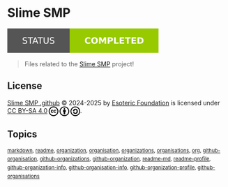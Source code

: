 # Slime SMP

[![Project Status: Completed](./assets/images/badges/status.svg)](./)

> Files related to the [Slime SMP](https://github.com/SlimeSMP) project!

## License

<p xmlns:cc="http://creativecommons.org/ns#" xmlns:dct="http://purl.org/dc/terms/">
  <a property="dct:title" rel="cc:attributionURL" href="https://github.com/SlimeSMP/.github">Slime SMP .github</a> &copy; 2024-2025 by <a rel="cc:attributionURL dct:creator" property="cc:attributionName" href="https://esoteric.foundation">Esoteric Foundation</a> is licensed under <a href="./LICENSE" target="_blank" rel="license noopener noreferrer" style="display: inline-block">CC BY-SA 4.0</a><a href="https://creativecommons.org/"><img style="height: 22px !important; margin-left: 3px; vertical-align: middle" src="./assets/images/icons/cc/cc.svg" alt="Creative Commons Icon" /><a href="https://creativecommons.org/licenses/by-sa/4.0/deed.en"><img style="height: 22px !important; margin-left: 3px; vertical-align: middle" src="./assets/images/icons/cc/by.svg" alt="Creative Commons Attribution Icon" /></a><a href="https://creativecommons.org/licenses/by-sa/4.0/deed.en"><img style="height: 22px !important; margin-left: 3px; vertical-align: middle" src="./assets/images/icons/cc/sa.svg" alt="Creative Commons ShareAlike Icon" /></a>.
</p>

## Topics

<sup>[markdown](https://github.com/topics/markdown), [readme](https://github.com/topics/readme), [organization](https://github.com/topics/organization), [organisation](https://github.com/topics/organisation), [organizations](https://github.com/topics/organizations), [organisations](https://github.com/topics/organisations), [org](https://github.com/topics/org), [github-organisation](https://github.com/topics/github-organisation), [github-organizations](https://github.com/topics/github-organizations), [github-organization](https://github.com/topics/github-organization), [readme-md](https://github.com/topics/readme-md), [readme-profile](https://github.com/topics/readme-profile), [github-organization-info](https://github.com/topics/github-organization-info), [github-organisation-info](https://github.com/topics/github-organisation-info), [github-organization-profile](https://github.com/topics/github-organization-profile), [github-organisations](https://github.com/topics/github-organisations)</sup>
